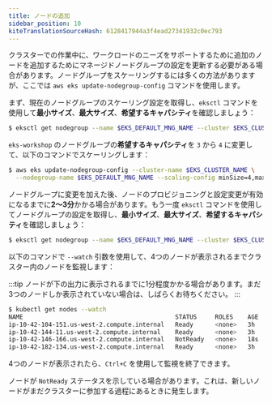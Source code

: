 ```yaml
---
title: ノードの追加
sidebar_position: 10
kiteTranslationSourceHash: 6128417944a3f4ead27341932c0ec793
---
```


クラスターでの作業中に、ワークロードのニーズをサポートするために追加のノードを追加するためにマネージドノードグループの設定を更新する必要がある場合があります。ノードグループをスケーリングするには多くの方法がありますが、ここでは `aws eks update-nodegroup-config` コマンドを使用します。

まず、現在のノードグループのスケーリング設定を取得し、`eksctl` コマンドを使用して**最小サイズ**、**最大サイズ**、**希望するキャパシティ**を確認しましょう：

```bash
$ eksctl get nodegroup --name $EKS_DEFAULT_MNG_NAME --cluster $EKS_CLUSTER_NAME
```

`eks-workshop` のノードグループの**希望するキャパシティ**を `3` から `4` に変更して、以下のコマンドでスケーリングします：

```bash
$ aws eks update-nodegroup-config --cluster-name $EKS_CLUSTER_NAME \
  --nodegroup-name $EKS_DEFAULT_MNG_NAME --scaling-config minSize=4,maxSize=6,desiredSize=4
```

ノードグループに変更を加えた後、ノードのプロビジョニングと設定変更が有効になるまでに**2〜3分**かかる場合があります。もう一度 `eksctl` コマンドを使用してノードグループの設定を取得し、**最小サイズ**、**最大サイズ**、**希望するキャパシティ**を確認しましょう：

```bash hook=wait-node
$ eksctl get nodegroup --name $EKS_DEFAULT_MNG_NAME --cluster $EKS_CLUSTER_NAME
```

以下のコマンドで `--watch` 引数を使用して、4つのノードが表示されるまでクラスター内のノードを監視します：

:::tip
ノードが下の出力に表示されるまでに1分程度かかる場合があります。まだ3つのノードしか表示されていない場合は、しばらくお待ちください。
:::

```bash test=false
$ kubectl get nodes --watch
NAME                                          STATUS     ROLES    AGE  VERSION
ip-10-42-104-151.us-west-2.compute.internal   Ready      <none>   3h   vVAR::KUBERNETES_NODE_VERSION
ip-10-42-144-11.us-west-2.compute.internal    Ready      <none>   3h   vVAR::KUBERNETES_NODE_VERSION
ip-10-42-146-166.us-west-2.compute.internal   NotReady   <none>   18s  vVAR::KUBERNETES_NODE_VERSION
ip-10-42-182-134.us-west-2.compute.internal   Ready      <none>   3h   vVAR::KUBERNETES_NODE_VERSION
```

4つのノードが表示されたら、`Ctrl+C` を使用して監視を終了できます。

ノードが `NotReady` ステータスを示している場合があります。これは、新しいノードがまだクラスターに参加する過程にあるときに発生します。

